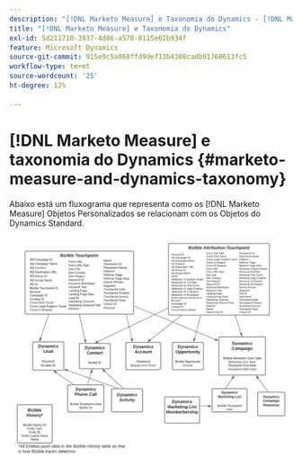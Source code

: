 ```yaml
---
description: "[!DNL Marketo Measure] e Taxonomia do Dynamics - [!DNL Marketo Measure]"
title: "[!DNL Marketo Measure] e Taxonomia do Dynamics"
exl-id: 5d211710-3937-4d86-a570-8115e62b934f
feature: Microsoft Dynamics
source-git-commit: 915e9c5a968ffd9de713b4308cadb91768613fc5
workflow-type: tm+mt
source-wordcount: '25'
ht-degree: 12%

---
```


# [!DNL Marketo Measure] e taxonomia do Dynamics {#marketo-measure-and-dynamics-taxonomy}

Abaixo está um fluxograma que representa como os [!DNL Marketo Measure] Objetos Personalizados se relacionam com os Objetos do Dynamics Standard.<p>

![](assets/bizible-and-dynamics-taxonomy-1.png)
